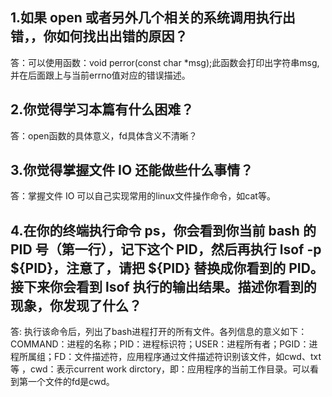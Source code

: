 ## 1.如果 open 或者另外几个相关的系统调用执行出错，，你如何找出出错的原因？

答：可以使用函数：void perror(const char *msg);此函数会打印出字符串msg,并在后面跟上与当前errno值对应的错误描述。

## 2.你觉得学习本篇有什么困难？

答：open函数的具体意义，fd具体含义不清晰？

## 3.你觉得掌握文件 IO 还能做些什么事情？

答：掌握文件 IO 可以自己实现常用的linux文件操作命令，如cat等。

## 4.在你的终端执行命令 ps，你会看到你当前 bash 的 PID 号（第一行），记下这个 PID，然后再执行 lsof -p ${PID}，注意了，请把 ${PID} 替换成你看到的 PID。接下来你会看到 lsof 执行的输出结果。描述你看到的现象，你发现了什么？

答: 执行该命令后，列出了bash进程打开的所有文件。各列信息的意义如下：
COMMAND：进程的名称；PID：进程标识符；USER：进程所有者；PGID：进程所属组；FD：文件描述符，应用程序通过文件描述符识别该文件，如cwd、txt等
，cwd：表示current work dirctory，即：应用程序的当前工作目录。可以看到第一个文件的fd是cwd。
